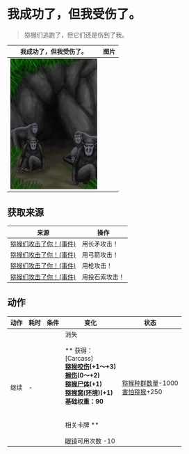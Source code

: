 # 我成功了，但我受伤了。  
> 猕猴们逃跑了，但它们还是伤到了我。  
  
  我成功了，但我受伤了。  |   图片   
 ----  |  ----:   
   |  <img decoding="async" src="Sprite/MacaqueDen.png" href="a.md" style="max-width:300px;max-height:300px;">   
  
## 获取来源  
来源  |  操作  
----  |  ----  
[猕猴们攻击了你！(事件)](Event_MacaqueDenFight.md)  |  用长矛攻击！  
[猕猴们攻击了你！(事件)](Event_MacaqueDenFight.md)  |  用弓箭攻击！  
[猕猴们攻击了你！(事件)](Event_MacaqueDenFight.md)  |  用枪攻击！  
[猕猴们攻击了你！(事件)](Event_MacaqueDenFight.md)  |  用投石索攻击！  
## 动作  
动作  |  耗时  |  条件  |  变化  |  状态  
----  |  ----  |  ----  |  ----  |  ----  
继续<br>  |  -  |    |  消失<br><br>** 获得： **<br>** [Carcass] **<br>  [猕猴咬伤](W_MacaqueBite.md)(+1～+3)<br>  [擦伤](W_Abrasion.md)(0～+2)<br>  [猕猴尸体](MacaqueCarcass.md)(+1)<br>  [猕猴窝(环境)](Env_MacaqueDen.md)(+1)<br>基础权重：90<br><br><br>** 相关卡牌 **<br><br>[眼镜](Glasses.md)可用次数  -10  |  [猕猴种群数量](Pop_Macaque.md)-1000<br>[害怕猕猴](MacaqueFear.md)+250  
